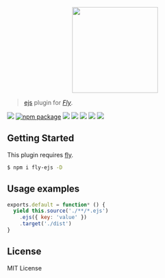 <div align="center">
  <a href="http://github.com/flyjs/fly">
    <img width=200px  src="https://cloud.githubusercontent.com/assets/8317250/8733685/0be81080-2c40-11e5-98d2-c634f076ccd7.png">
  </a>
</div>

> [ejs](https://github.com/tj/ejs) plugin for _[Fly][fly]_.

[![][fly-badge]][fly]
[![npm package][npm-ver-link]][npm-pkg-link]
[![][travis-badge]][travis-link]
[![][appveyor-badge]][appveyor-link]
[![][climate-badge]][climate-link]
[![][david-badge]][david-link]
[![][david-dev-badge]][david-dev-link]


## Getting Started
This plugin requires [fly](https://github.com/bucaran/fly).

```sh
$ npm i fly-ejs -D
```

## Usage examples

```js
exports.default = function* () {
  yield this.source('./**/*.ejs')
    .ejs({ key: 'value' })
    .target('./dist')
}
```

## License
MIT License

[mit]:             http://opensource.org/licenses/MIT
[author]:          https://github.com/pine613
[fly]:             https://www.github.com/flyjs/fly
[fly-badge]:       https://img.shields.io/badge/fly-JS-05B3E1.svg?style=flat-square
[mit-badge]:       https://img.shields.io/badge/license-MIT-444444.svg?style=flat-square
[npm-pkg-link]:    https://www.npmjs.org/package/fly-ejs
[npm-ver-link]:    https://img.shields.io/npm/v/fly-ejs.svg?style=flat-square
[travis-link]:     https://travis-ci.org/pine613/fly-ejs
[travis-badge]:    http://img.shields.io/travis/pine613/fly-ejs.svg?style=flat-square
[appveyor-link]:   https://ci.appveyor.com/project/pine613/fly-ejs/branch/master
[appveyor-badge]:  https://img.shields.io/appveyor/ci/pine613/fly-ejs/master.svg?style=flat-square
[david-link]:      https://david-dm.org/pine613/fly-ejs
[david-badge]:     https://img.shields.io/david/pine613/fly-ejs.svg?style=flat-square
[david-dev-link]:  https://david-dm.org/pine613/fly-ejs#info=devDependencies&view=table
[david-dev-badge]: https://img.shields.io/david/dev/pine613/fly-ejs.svg?style=flat-square
[climate-link]:    https://codeclimate.com/github/pine613/fly-ejs
[climate-badge]:   https://img.shields.io/codeclimate/github/pine613/fly-ejs.svg?style=flat-square
